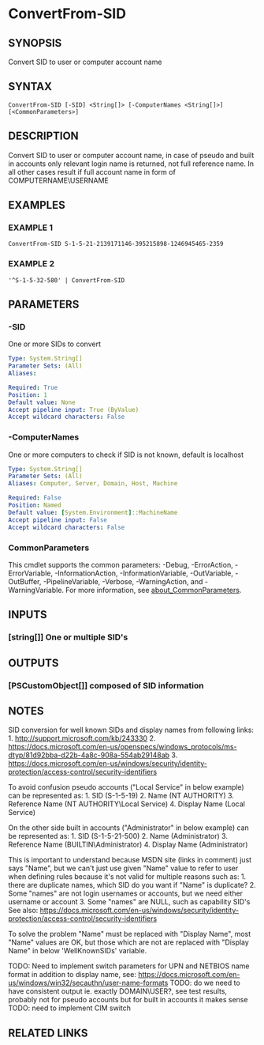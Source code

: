 ﻿---
external help file: Project.Windows.UserInfo-help.xml
Module Name: Project.Windows.UserInfo
online version: https://github.com/metablaster/WindowsFirewallRuleset/blob/develop/Modules/Project.Windows.UserInfo/Help/en-US/ConvertFrom-SID.md
schema: 2.0.0
---

# ConvertFrom-SID

## SYNOPSIS

Convert SID to user or computer account name

## SYNTAX

```none
ConvertFrom-SID [-SID] <String[]> [-ComputerNames <String[]>] [<CommonParameters>]
```

## DESCRIPTION

Convert SID to user or computer account name, in case of pseudo and built in accounts
only relevant login name is returned, not full reference name.
In all other cases result if full account name in form of COMPUTERNAME\USERNAME

## EXAMPLES

### EXAMPLE 1

```none
ConvertFrom-SID S-1-5-21-2139171146-395215898-1246945465-2359
```

### EXAMPLE 2

```
'^S-1-5-32-580' | ConvertFrom-SID
```

## PARAMETERS

### -SID

One or more SIDs to convert

```yaml
Type: System.String[]
Parameter Sets: (All)
Aliases:

Required: True
Position: 1
Default value: None
Accept pipeline input: True (ByValue)
Accept wildcard characters: False
```

### -ComputerNames

One or more computers to check if SID is not known, default is localhost

```yaml
Type: System.String[]
Parameter Sets: (All)
Aliases: Computer, Server, Domain, Host, Machine

Required: False
Position: Named
Default value: [System.Environment]::MachineName
Accept pipeline input: False
Accept wildcard characters: False
```

### CommonParameters

This cmdlet supports the common parameters: -Debug, -ErrorAction, -ErrorVariable, -InformationAction, -InformationVariable, -OutVariable, -OutBuffer, -PipelineVariable, -Verbose, -WarningAction, and -WarningVariable. For more information, see [about_CommonParameters](http://go.microsoft.com/fwlink/?LinkID=113216).

## INPUTS

### [string[]] One or multiple SID's

## OUTPUTS

### [PSCustomObject[]] composed of SID information

## NOTES

SID conversion for well known SIDs and display names from following links:
1.
http://support.microsoft.com/kb/243330
2.
https://docs.microsoft.com/en-us/openspecs/windows_protocols/ms-dtyp/81d92bba-d22b-4a8c-908a-554ab29148ab
3.
https://docs.microsoft.com/en-us/windows/security/identity-protection/access-control/security-identifiers

To avoid confusion pseudo accounts ("Local Service" in below example) can be represented as:
1.
SID (S-1-5-19)
2.
Name (NT AUTHORITY)
3.
Reference Name (NT AUTHORITY\Local Service)
4.
Display Name (Local Service)

On the other side built in accounts ("Administrator" in below example) can be represented as:
1.
SID (S-1-5-21-500)
2.
Name (Administrator)
3.
Reference Name (BUILTIN\Administrator)
4.
Display Name (Administrator)

This is important to understand because MSDN site (links in comment) just says "Name",
but we can't just use given "Name" value to refer to user when defining rules because it's
not valid for multiple reasons such as:
1.
there are duplicate names, which SID do you want if "Name" is duplicate?
2.
Some "names" are not login usernames or accounts, but we need either username or account
3.
Some "names" are NULL, such as capability SID's
See also: https://docs.microsoft.com/en-us/windows/security/identity-protection/access-control/security-identifiers

To solve the problem "Name" must be replaced with "Display Name", most "Name" values are OK,
but those which are not are replaced with "Display Name" in below 'WellKnownSIDs' variable.

TODO: Need to implement switch parameters for UPN and NETBIOS name format in addition to display name, see:
https://docs.microsoft.com/en-us/windows/win32/secauthn/user-name-formats
TODO: do we need to have consistent output ie.
exactly DOMAIN\USER?, see test results,
probably not for pseudo accounts but for built in accounts it makes sense
TODO: need to implement CIM switch

## RELATED LINKS

